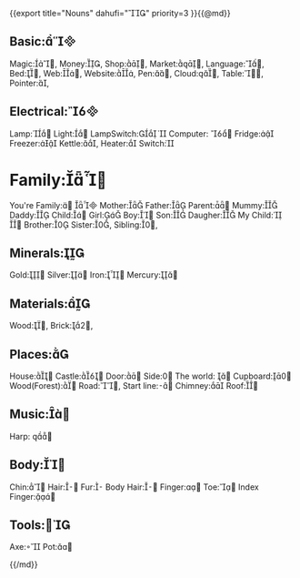 {{export
title="Nouns"
dahufi=""
priority=3
}}{{@md}}

Basic:
--------

Magic:,
Money:,
Shop:,
Market:,
Language:,
Bed:,
Web:,
Website:,
Pen:,
Cloud:,
Table:,
Pointer:,


Electrical:
-----------
Lamp:
Light:
LampSwitch: 
Computer: 
Fridge:
Freezer:
Kettle:,
Heater:
Switch:


Family:
======
You're Family: 
Mother:
Father:
Parent:
Mummy:
Daddy:
Child:
Girl:
Boy:
Son:
Daugher:
My Child: 
Brother:
Sister:,
Sibling:,

Minerals:
----------

Gold:
Silver:
Iron:
Mercury:


Materials:
----------
Wood:,
Brick:,


Places:
---------
House:
Castle:
Door:
Side:
The world: 
Cupboard:
Wood(Forest):
Road:,
Start line:
Chimney:
Roof:




Music:
---------

Harp: 


Body:
---------
Chin:
Hair:
Fur:
Body Hair:
Finger:
Toe:
Index Finger:

Tools:
---------
Axe:
Pot:

{{/md}}
